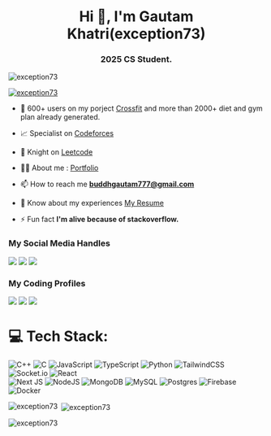 <h1 align="center">Hi 👋, I'm Gautam Khatri(exception73)</h1>
<h3 align="center"> 2025 CS Student.</h3>

<p align="left"> <img src="https://komarev.com/ghpvc/?username=exception73&label=Profile%20views&color=0e75b6&style=flat" alt="exception73" /> </p>

<p align="left"> <a href="https://github.com/ryo-ma/github-profile-trophy"><img src="https://github-profile-trophy.vercel.app/?username=exception73" alt="exception73" /></a> </p>

- 🌱 600+ users on my porject [Crossfit](https://crossfit-front-gamma.vercel.app/) and more than 2000+ diet and gym plan already generated.
  
-  📈 Specialist on [Codeforces](https://codeforces.com/profile/exception73 )

-  👑 Knight on [Leetcode](https://leetcode.com/exception73/ )

- 👨‍💻 About me :  [Portfolio](https://portfolio-six-mu-93.vercel.app/)

- 📫 How to reach me **buddhgautam777@gmail.com**

- 📄 Know about my experiences [My Resume](https://portfolio-six-mu-93.vercel.app/static/media/cv.9735fbb8c90f7352df5a.pdf)

- ⚡ Fun fact **I'm alive because of stackoverflow.**


### My Social Media Handles
[<img src="https://img.shields.io/badge/linkedin-%230077B5.svg?style=for-the-badge&logo=linkedin&logoColor=white" />](https://www.linkedin.com/in/gautambuddh/)
[<img src="https://img.shields.io/badge/Twitter-%231DA1F2.svg?style=for-the-badge&logo=Twitter&logoColor=white" />](https://twitter.com/gautamkhatri05)
[<img src="https://img.shields.io/badge/Instagram-%23E4405F.svg?style=for-the-badge&logo=Instagram&logoColor=white" />](https://www.instagram.com/khatrii_gautam/)

  
### My Coding Profiles
[<img src="https://img.shields.io/badge/Codeforces-445f9d?style=for-the-badge&logo=Codeforces&logoColor=white" />](https://codeforces.com/profile/exception73/)
[<img src="https://img.shields.io/badge/-LeetCode-FFA116?style=for-the-badge&logo=LeetCode&logoColor=black" />](https://leetcode.com/exception73/)
[<img src="https://img.shields.io/badge/GeeksforGeeks-298D46?style=for-the-badge&logo=geeksforgeeks&logoColor=white" />](https://auth.geeksforgeeks.org/user/exception73/practice/)

# 💻 Tech Stack:
![C++](https://img.shields.io/badge/c++-%2300599C.svg?style=for-the-badge&logo=c%2B%2B&logoColor=white) 
![C](https://img.shields.io/badge/c-%2300599C.svg?style=for-the-badge&logo=c&logoColor=white) 
![JavaScript](https://img.shields.io/badge/javascript-%23323330.svg?style=for-the-badge&logo=javascript&logoColor=%23F7DF1E) 
![TypeScript](https://img.shields.io/badge/typescript-%23007ACC.svg?style=for-the-badge&logo=typescript&logoColor=white)
![Python](https://img.shields.io/badge/python-3670A0?style=for-the-badge&logo=python&logoColor=ffdd54)
![TailwindCSS](https://img.shields.io/badge/tailwindcss-%2338B2AC.svg?style=for-the-badge&logo=tailwind-css&logoColor=white)
![Socket.io](https://img.shields.io/badge/Socket.io-black?style=for-the-badge&logo=socket.io&badgeColor=010101)
![React](https://img.shields.io/badge/react-%2320232a.svg?style=for-the-badge&logo=react&logoColor=%2361DAFB)      
![Next JS](https://img.shields.io/badge/Next-black?style=for-the-badge&logo=next.js&logoColor=white) 
![NodeJS](https://img.shields.io/badge/node.js-6DA55F?style=for-the-badge&logo=node.js&logoColor=white)
![MongoDB](https://img.shields.io/badge/MongoDB-%234ea94b.svg?style=for-the-badge&logo=mongodb&logoColor=white) 
![MySQL](https://img.shields.io/badge/mysql-%2300000f.svg?style=for-the-badge&logo=mysql&logoColor=white)
![Postgres](https://img.shields.io/badge/postgres-%23316192.svg?style=for-the-badge&logo=postgresql&logoColor=white) 
![Firebase](https://img.shields.io/badge/Firebase-039BE5?style=for-the-badge&logo=Firebase&logoColor=white) 
![Docker](https://img.shields.io/badge/docker-%230db7ed.svg?style=for-the-badge&logo=docker&logoColor=white) 


<p><img align="left" src="https://github-readme-stats.vercel.app/api/top-langs?username=exception73&show_icons=true&locale=en&layout=compact" alt="exception73" /></p>

<p>&nbsp;<img align="center" src="https://github-readme-stats.vercel.app/api?username=exception73&show_icons=true&locale=en" alt="exception73" /></p>

<p><img align="center" src="https://github-readme-streak-stats.herokuapp.com/?user=exception73&" alt="exception73" /></p>


